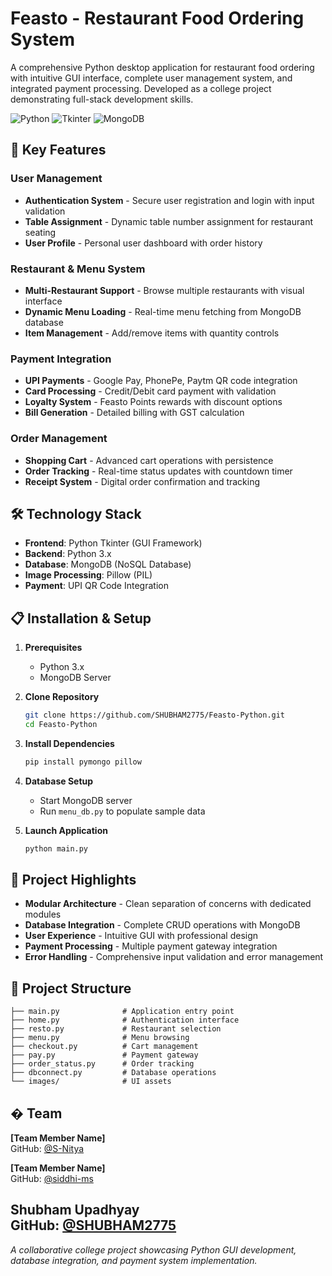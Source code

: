 
# Feasto - Restaurant Food Ordering System

A comprehensive Python desktop application for restaurant food ordering with intuitive GUI interface, complete user management system, and integrated payment processing. Developed as a college project demonstrating full-stack development skills.

![Python](https://img.shields.io/badge/Python-3.x-blue.svg)
![Tkinter](https://img.shields.io/badge/GUI-Tkinter-green.svg)
![MongoDB](https://img.shields.io/badge/Database-MongoDB-brightgreen.svg)

## 🚀 Key Features

### User Management
- **Authentication System** - Secure user registration and login with input validation
- **Table Assignment** - Dynamic table number assignment for restaurant seating
- **User Profile** - Personal user dashboard with order history

### Restaurant & Menu System
- **Multi-Restaurant Support** - Browse multiple restaurants with visual interface
- **Dynamic Menu Loading** - Real-time menu fetching from MongoDB database
- **Item Management** - Add/remove items with quantity controls

### Payment Integration
- **UPI Payments** - Google Pay, PhonePe, Paytm QR code integration
- **Card Processing** - Credit/Debit card payment with validation
- **Loyalty System** - Feasto Points rewards with discount options
- **Bill Generation** - Detailed billing with GST calculation

### Order Management
- **Shopping Cart** - Advanced cart operations with persistence
- **Order Tracking** - Real-time status updates with countdown timer
- **Receipt System** - Digital order confirmation and tracking

## 🛠️ Technology Stack

- **Frontend**: Python Tkinter (GUI Framework)
- **Backend**: Python 3.x
- **Database**: MongoDB (NoSQL Database)
- **Image Processing**: Pillow (PIL)
- **Payment**: UPI QR Code Integration

## 📋 Installation & Setup

1. **Prerequisites**
   - Python 3.x
   - MongoDB Server

2. **Clone Repository**
   ```bash
   git clone https://github.com/SHUBHAM2775/Feasto-Python.git
   cd Feasto-Python
   ```

3. **Install Dependencies**
   ```bash
   pip install pymongo pillow
   ```

4. **Database Setup**
   - Start MongoDB server
   - Run `menu_db.py` to populate sample data

5. **Launch Application**
   ```bash
   python main.py
   ```

## 🎯 Project Highlights

- **Modular Architecture** - Clean separation of concerns with dedicated modules
- **Database Integration** - Complete CRUD operations with MongoDB
- **User Experience** - Intuitive GUI with professional design
- **Payment Processing** - Multiple payment gateway integration
- **Error Handling** - Comprehensive input validation and error management

## 📁 Project Structure

```
├── main.py              # Application entry point
├── home.py              # Authentication interface
├── resto.py             # Restaurant selection
├── menu.py              # Menu browsing
├── checkout.py          # Cart management
├── pay.py               # Payment gateway
├── order_status.py      # Order tracking
├── dbconnect.py         # Database operations
└── images/              # UI assets
```

## � Team


**[Team Member Name]**  
GitHub: [@S-Nitya](https://github.com/S-Nitya)

**[Team Member Name]**  
GitHub: [@siddhi-ms](https://github.com/siddhi-ms)

**Shubham Upadhyay**  
GitHub: [@SHUBHAM2775](https://github.com/SHUBHAM2775)
---
*A collaborative college project showcasing Python GUI development, database integration, and payment system implementation.*
